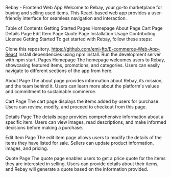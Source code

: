 Rebay - Frontend Web App
Welcome to Rebay, your go-to marketplace for buying and selling used items. This React-based web app provides a user-friendly interface for seamless navigation and interaction.

Table of Contents
Getting Started
Pages
Homepage
About Page
Cart Page
Details Page
Edit Item Page
Quote Page
Installation
Usage
Contributing
License
Getting Started
To get started with Rebay, follow these steps:

Clone this repository.
https://github.com/emi-fto/E-commerce-Web-App-React
Install dependencies using npm install.
Run the development server with npm start.
Pages
Homepage
The homepage welcomes users to Rebay, showcasing featured items, promotions, and categories. Users can easily navigate to different sections of the app from here.

About Page
The about page provides information about Rebay, its mission, and the team behind it. Users can learn more about the platform's values and commitment to sustainable commerce.

Cart Page
The cart page displays the items added by users for purchase. Users can review, modify, and proceed to checkout from this page.

Details Page
The details page provides comprehensive information about a specific item. Users can view images, read descriptions, and make informed decisions before making a purchase.

Edit Item Page
The edit item page allows users to modify the details of the items they have listed for sale. Sellers can update product information, images, and pricing.

Quote Page
The quote page enables users to get a price quote for the items they are interested in selling. Users can provide details about their items, and Rebay will generate a quote based on the information provided.
